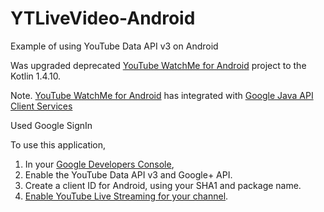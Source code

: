 # YTLiveVideo-Android

Example of using YouTube Data API v3 on Android

Was upgraded deprecated [YouTube WatchMe for Android](https://github.com/youtube/yt-watchme) project to the Kotlin 1.4.10.

Note. [YouTube WatchMe for Android](https://github.com/youtube/yt-watchme) has integrated with [Google Java API Client Services](https://github.com/googleapis/google-api-java-client-services) 

Used Google SignIn 

To use this application,

1. In your [Google Developers Console](https://console.developers.google.com),
 1. Enable the YouTube Data API v3 and Google+ API.
 1. Create a client ID for Android, using your SHA1 and package name.
1. [Enable YouTube Live Streaming for your channel](https://support.google.com/youtube/answer/2474026?hl=en).
